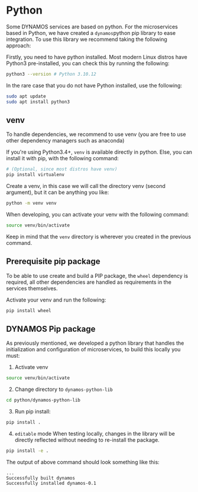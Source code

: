 
# Python
Some DYNAMOS services are based on python. For the microservices based in Python, we have created a `dynamos`python pip library to ease integration. To use this library we recommend taking the following approach:

Firstly, you need to have python installed. Most modern Linux distros have Python3 pre-installed, you can check this by running the following: 

```sh 
python3 --version # Python 3.10.12
```
In the rare case that you do not have Python installed, use the following:
```sh 
sudo apt update
sudo apt install python3
```

## venv
To handle dependencies, we recommend to use venv (you are free to use other dependency managers such as anaconda)

If you're using Python3.4+, `venv` is available directly in python. Else, you can install it with pip, with the following command:
```sh 
# (Optional, since most distros have venv)
pip install virtualenv
```
Create a venv, in this case we will call the directory venv (second argument), but it can be anything you like:
```sh 
python -m venv venv
```
When developing, you can activate your venv with the following command:
```sh 
source venv/bin/activate
```
Keep in mind that the `venv` directory is wherever you created in the previous command.

## Prerequisite pip package 
To be able to use create and build a PIP package, the `wheel` dependency is required, all other dependencies are handled as requirements in the services themselves.

Activate your venv and run the following:
```sh 
pip install wheel
```

## DYNAMOS Pip package
As previously mentioned, we developed a python library that handles the initialization and configuration of microservices, to build this locally you must:

1. Activate venv
```sh 
source venv/bin/activate
```

2. Change directory to `dynamos-python-lib`
```sh 
cd python/dynamos-python-lib
```

3. Run pip install:
```sh 
pip install .
```

4. `editable` mode
When testing locally, changes in the library will be directly reflected without needing to re-install the package. 

```sh 
pip install -e .
```


The output of above command should look something like this:
```
...
Successfully built dynamos
Successfully installed dynamos-0.1
```
